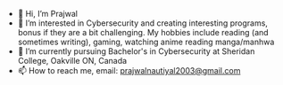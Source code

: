 - 👋 Hi, I’m Prajwal
- 👀 I’m interested in Cybersecurity and creating interesting programs, bonus if they are a bit challenging. My hobbies include reading (and sometimes writing), gaming, watching anime reading manga/manhwa
- 🌱 I’m currently pursuing Bachelor's in Cybersecurity at Sheridan College, Oakville ON, Canada
- 📫 How to reach me, email: prajwalnautiyal2003@gmail.com

<!---
PrajwalNa/PrajwalNa is a ✨ special ✨ repository because its `README.md` (this file) appears on your GitHub profile.
You can click the Preview link to take a look at your changes.
--->
